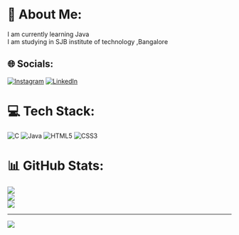 # 💫 About Me:
I am currently learning Java<br>I am studying in SJB institute of technology ,Bangalore <br>


## 🌐 Socials:
[![Instagram](https://img.shields.io/badge/Instagram-%23E4405F.svg?logo=Instagram&logoColor=white)](https://instagram.com/_joshuadias_01) [![LinkedIn](https://img.shields.io/badge/LinkedIn-%230077B5.svg?logo=linkedin&logoColor=white)](https://www.linkedin.com/in/joshuadias205profess/) 

# 💻 Tech Stack:
![C](https://img.shields.io/badge/c-%2300599C.svg?style=for-the-badge&logo=c&logoColor=white) ![Java](https://img.shields.io/badge/java-%23ED8B00.svg?style=for-the-badge&logo=openjdk&logoColor=white) ![HTML5](https://img.shields.io/badge/html5-%23E34F26.svg?style=for-the-badge&logo=html5&logoColor=white) ![CSS3](https://img.shields.io/badge/css3-%231572B6.svg?style=for-the-badge&logo=css3&logoColor=white)
# 📊 GitHub Stats:
![](https://github-readme-stats.vercel.app/api?username=Joshdias01&theme=dark&hide_border=false&include_all_commits=true&count_private=true)<br/>
![](https://github-readme-streak-stats.herokuapp.com/?user=Joshdias01&theme=dark&hide_border=false)<br/>
![](https://github-readme-stats.vercel.app/api/top-langs/?username=Joshdias01&theme=dark&hide_border=false&include_all_commits=true&count_private=true&layout=compact)

---
[![](https://visitcount.itsvg.in/api?id=Joshdias01&icon=0&color=0)](https://visitcount.itsvg.in)

<!-- Proudly created with GPRM ( https://gprm.itsvg.in ) -->
